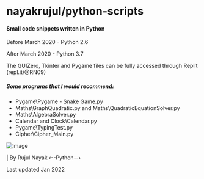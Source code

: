 # nayakrujul/python-scripts
#### Small code snippets written in Python

Before March 2020 - Python 2.6

After March 2020 - Python 3.7

The GUIZero, Tkinter and Pygame files can be fully accessed through Replit (repl.it/@RN09)

##### Some programs that I would recommend:

- Pygame\Pygame - Snake Game.py
- Maths\GraphQuadratic.py and Maths\QuadraticEquationSolver.py
- Maths\AlgebraSolver.py
- Calendar and Clock\Calendar.py
- Pygame\TypingTest.py
- Cipher\Cipher_Main.py



![image](https://user-images.githubusercontent.com/55329600/121582476-f9982d80-ca26-11eb-8bfd-212852a01df0.png)

| By Rujul Nayak
‹--Python--›



Last updated Jan 2022

